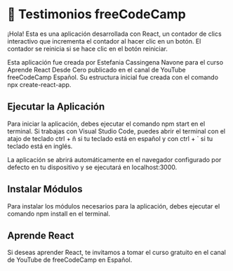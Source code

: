 # 📌 Testimonios freeCodeCamp
¡Hola! Esta es una aplicación desarrollada con React, un contador de clics interactivo que incrementa el contador al hacer clic en un botón. El contador se reinicia si se hace clic en el botón reiniciar. 

Esta aplicación fue creada por Estefania Cassingena Navone para el curso Aprende React Desde Cero publicado en el canal de YouTube freeCodeCamp Español. Su estructura inicial fue creada con el comando npx create-react-app.

## Ejecutar la Aplicación
Para iniciar la aplicación, debes ejecutar el comando npm start en el terminal. Si trabajas con Visual Studio Code, puedes abrir el terminal con el atajo de teclado ctrl + ñ si tu teclado está en español y con ctrl + ` si tu teclado está en inglés.

La aplicación se abrirá automáticamente en el navegador configurado por defecto en tu dispositivo y se ejecutará en localhost:3000.

## Instalar Módulos
Para instalar los módulos necesarios para la aplicación, debes ejecutar el comando npm install en el terminal.

## Aprende React
Si deseas aprender React, te invitamos a tomar el curso gratuito en el canal de YouTube de freeCodeCamp en Español.

